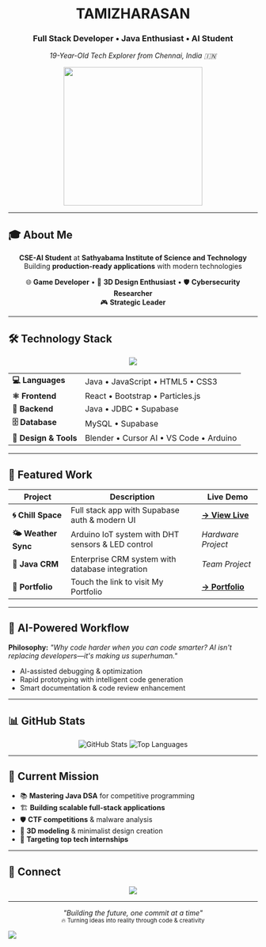 <div align="center">
  <h1> TAMIZHARASAN </h1>
  <h3>Full Stack Developer • Java Enthusiast • AI Student</h3>
  <p><em>19-Year-Old Tech Explorer from Chennai, India 🇮🇳</em></p>
  
  <img src="https://media.giphy.com/media/qgQUggAC3Pfv687qPC/giphy.gif" width="280" />
</div>

---

## 🎓 **About Me**

<div align="center">

**CSE-AI Student** at **Sathyabama Institute of Science and Technology**  
Building **production-ready applications** with modern technologies  

🌐 **Game Developer** • 🎨 **3D Design Enthusiast** • 🛡️ **Cybersecurity Researcher**  
🎮 **Strategic Leader** 

</div>

---

## 🛠️ **Technology Stack**

<div align="center">
  <img src="https://skillicons.dev/icons?i=java,js,react,html,css,bootstrap,mysql,supabase,blender,git,vscode,arduino&theme=dark" />
</div>

<table align="center">
  <tr>
    <td><strong>💻 Languages</strong></td>
    <td>Java • JavaScript • HTML5 • CSS3</td>
  </tr>
  <tr>
    <td><strong>⚛️ Frontend</strong></td>
    <td>React • Bootstrap • Particles.js</td>
  </tr>
  <tr>
    <td><strong>🔧 Backend</strong></td>
    <td>Java • JDBC • Supabase</td>
  </tr>
  <tr>
    <td><strong>🗄️ Database</strong></td>
    <td>MySQL • Supabase</td>
  </tr>
  <tr>
    <td><strong>🎨 Design & Tools</strong></td>
    <td>Blender • Cursor AI • VS Code • Arduino</td>
  </tr>
</table>

---

## 🎯 **Featured Work**

| Project | Description | Live Demo |
|---------|-------------|-----------|
| **🌀 Chill Space** | Full stack app with Supabase auth & modern UI | **[→ View Live](https://tamizh-loginpage.netlify.app/)** |
| **🌤️ Weather Sync** | Arduino IoT system with DHT sensors & LED control | *Hardware Project* |
| **🏢 Java CRM** | Enterprise CRM system with database integration | *Team Project* |
| **🔗 Portfolio**| Touch the link to visit My Portfolio | **[→ Portfolio](https://tamizharasan-portfolio.netlify.app/)** |

---

## 🤖 **AI-Powered Workflow**
**Philosophy:** *"Why code harder when you can code smarter? AI isn't replacing developers—it's making us superhuman."*
- AI-assisted debugging & optimization  
- Rapid prototyping with intelligent code generation
- Smart documentation & code review enhancement

---

## 📊 **GitHub Stats**
<div align="center">
  <img src="https://github-readme-stats.vercel.app/api?username=Tamizh019&show_icons=true&theme=tokyonight&hide_border=true" alt="GitHub Stats" />
  <img src="https://github-readme-stats.vercel.app/api/top-langs?username=Tamizh019&layout=compact&theme=tokyonight&hide_border=true" alt="Top Languages" />
</div>


---

## 🌟 **Current Mission**
- 📚 **Mastering Java DSA** for competitive programming
- 🏗️ **Building scalable full-stack applications** 
- 🛡️ **CTF competitions** & malware analysis
- 🎨 **3D modeling** & minimalist design creation
- 💼 **Targeting top tech internships**

---

## 🔗 **Connect**
<div align="center">
  <a href="mailto:jefftamizh@email.com">
    <img src="https://img.shields.io/badge/Email-FF6B6B?style=for-the-badge&logo=gmail&logoColor=white" />
  </a>
</div>

---

<div align="center">
  <em>"Building the future, one commit at a time"</em><br/>
  <sub>🔥 Turning ideas into reality through code & creativity</sub>
</div>

![](https://visitor-badge.glitch.me/badge?page_id=Tamizh019.readme&style=flat-square&color=FF6B6B)
